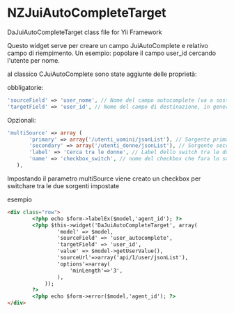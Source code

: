 NZJuiAutoCompleteTarget
=======================

DaJuiAutoCompleteTarget class file for Yii Framework

Questo widget serve per creare un campo JuiAutoComplete e relativo campo di riempimento.
Un esempio: popolare il campo user_id cercando l'utente per nome.

al classico CJuiAutoComplete sono state aggiunte delle proprietà:

obbligatorie:
```php
'sourceField' => 'user_nome', // Nome del campo autocomplete (va a sostituire la proprietà 'name' di CJuiAutoComplete)
'targetField' => 'user_id', // Nome del campo di destinazione, in genere il nome della proprietà del modello
 ```
Opzionali:
```php
'multiSource' => array (
       'primary' => array('/utenti_uomini/jsonList'), // Sorgente primaria
       'secondary' => array('/utenti_donne/jsonList'), // Sorgente secondaria
       'label' => 'Cerca tra le donne', // Label dello switch tra le due sorgenti, indicherà la seconda sorgente
       'name' => 'checkbox_switch', // nome del checkbox che fara lo switch
   ),
```
Impostando il parametro multiSource viene creato un checkbox per switchare tra le due sorgenti impostate

esempio

```html
<div class="row">
        <?php echo $form->labelEx($model,'agent_id'); ?>
        <?php $this->widget('DaJuiAutoCompleteTarget', array(
                'model' => $model,
                'sourceField' => 'user_autocomplete',
                'targetField' => 'user_id',
                'value' => $model->getUserValue(),
                'sourceUrl'=>array('api/1/user/jsonList'),
                'options'=>array(
                    'minLength'=>'3',
                ),
            ));
        ?>
        <?php echo $form->error($model,'agent_id'); ?>
</div>
```
